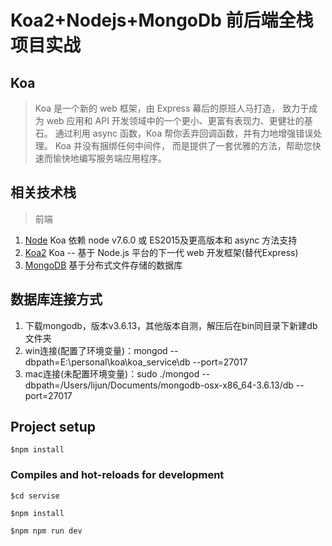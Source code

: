 # Koa2+Nodejs+MongoDb 前后端全栈项目实战

## Koa

> Koa 是一个新的 web 框架，由 Express 幕后的原班人马打造， 致力于成为 web 应用和 API 开发领域中的一个更小、更富有表现力、更健壮的基石。 通过利用 async 函数，Koa 帮你丢弃回调函数，并有力地增强错误处理。 Koa 并没有捆绑任何中间件， 而是提供了一套优雅的方法，帮助您快速而愉快地编写服务端应用程序。

## 相关技术栈

> 前端

1. [Node](https://nodejs.org/zh-cn/) Koa 依赖 node v7.6.0 或 ES2015及更高版本和 async 方法支持
2. [Koa2](http://es6.ruanyifeng.com) Koa -- 基于 Node.js 平台的下一代 web 开发框架(替代Express)
3. [MongoDB](https://www.mongodb.com/) 基于分布式文件存储的数据库

## 数据库连接方式

1. 下载mongodb，版本v3.6.13，其他版本自测，解压后在bin同目录下新建db文件夹
2. win连接(配置了环境变量)：mongod --dbpath=E:\personal\koa\koa_service\db --port=27017
3. mac连接(未配置环境变量)：sudo ./mongod --dbpath=/Users/lijun/Documents/mongodb-osx-x86_64-3.6.13/db --port=27017

<!-- mongod --dbpath=/www/wwwroot/koa/service/db --port=27017 -->
<!-- echo "/www/wwwroot/koa/service/mongodb --dbpath=/www/wwwroot/koa/service/mongodb/db –logpath=/www/wwwroot/koa/service/mongodb/logs –logappend  --auth -–port=27017" >> /etc/rc.local

/www/wwwroot/koa/service/mongodb/bin/mongod --/www/wwwroot/koa/service/mongodb/db --logpath=/www/wwwroot/koa/service/mongodb/logs --logappend  --port=27017 --fork

dbpath=/www/wwwroot/koa/service/mongodb/db
logpath=/www/wwwroot/koa/service/mongodb/logs
port=27017
fork=true -->

<!-- ./mongod -f mongodb.conf -->

## Project setup
```
$npm install
```

### Compiles and hot-reloads for development
```
$cd servise

$npm install

$npm npm run dev
```



